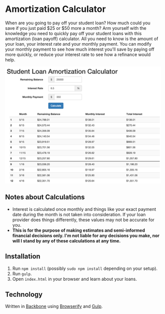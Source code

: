 # Amortization Calculator

When are you going to pay off your student loan? How much could you save if you just paid $25 or $50 more a month? Arm yourself with the knowledge you need to quickly pay off your student loans with this amortization (loan payoff) calculator. All you need to know is the amount of your loan, your interest rate and your monthly payment. You can modify your monthly payment to see how much interest you'll save by paying off more quickly, or reduce your interest rate to see how a refinance would help.

![](screenshot.png)

## Notes about Calculations

* Interest is calculated once monthly and things like your exact payment date during the month is not taken into consideration. If your loan provider does things differently, these values may not be accurate for you.
* **This is for the purpose of making estimates and semi-informed financial decisions only. I'm not liable for any decisions you make, nor will I stand by any of these calculations at any time.**

## Installation

1. Run `npm install` (possibly `sudo npm install` depending on your setup).
1. Run `gulp`.
1. Open `index.html` in your browser and learn about your loans.

## Technology

Written in [Backbone](https://github.com/jashkenas/backbone) using [Browserify](https://github.com/substack/node-browserify) and [Gulp](https://github.com/gulpjs/gulp).
